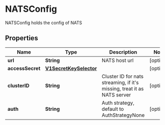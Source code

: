 

# NATSConfig

NATSConfig holds the config of NATS
## Properties

Name | Type | Description | Notes
------------ | ------------- | ------------- | -------------
**url** | **String** | NATS host url |  [optional]
**accessSecret** | [**V1SecretKeySelector**](V1SecretKeySelector.md) |  |  [optional]
**clusterID** | **String** | Cluster ID for nats streaming, if it&#39;s missing, treat it as NATS server |  [optional]
**auth** | **String** | Auth strategy, default to AuthStrategyNone |  [optional]



